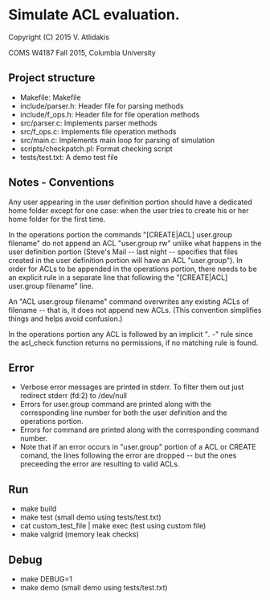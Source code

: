 Simulate ACL evaluation.
==
Copyright (C) 2015 V. Atlidakis

COMS W4187 Fall 2015, Columbia University

## Project structure

* Makefile: Makefile
* include/parser.h: Header file for parsing methods
* include/f_ops.h: Header file for file operation methods
* src/parser.c: Implements parser methods
* src/f_ops.c: Implements file operation methods
* src/main.c: Implements main loop for parsing of simulation
* scripts/checkpatch.pl: Format checking script
* tests/test.txt: A demo test file

## Notes - Conventions
Any user appearing in the user definition portion should have a dedicated home
folder except for one case: when the user tries to create his or her home folder
for the first time.

In the operations portion the commands "[CREATE|ACL] user.group filename"
do not append an ACL "user.group rw" unlike what happens in the user
definition portion (Steve's Mail -- last night -- specifies that files created
in the user definition portion will have an ACL "user.group"). In order for
ACLs to be appended in the operations portion, there needs to be an explicit
rule in a separate line that following the "[CREATE|ACL] user.group filename"
line.

An "ACL user.group filename" command overwrites any existing ACLs of filename --
that is, it does not append new ACLs. (This convention simplifies things and
helps avoid confusion.)

In the operations portion any ACL is followed by an implicit "*.* -"  rule
since the acl_check function returns no permissions, if no matching rule is
found.

## Error
* Verbose error messages are printed in stderr. To filter them out just redirect
stderr (fd:2) to /dev/null
* Errors for user.group command are printed along with the corresponding line number
for both the user definition and the operations portion.
* Errors for command are printed along with the corresponding command number.
* Note that if an error occurs in "user.group" portion of a ACL or CREATE
  comand, the lines following the error are dropped -- but the ones preceeding
  the error are resulting to valid ACLs.

## Run
* make build
* make test (small demo using tests/test.txt)
* cat custom_test_file | make exec (test using custom file)
* make valgrid (memory leak checks)

## Debug
* make DEBUG=1
* make demo (small demo using tests/test.txt)
